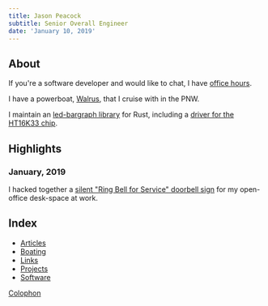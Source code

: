 ```yaml
---
title: Jason Peacock
subtitle: Senior Overall Engineer
date: 'January 10, 2019'
---
```


## About

If you're a software developer and would like to chat, I have [office hours](/office-hours).

I have a powerboat, [Walrus](/boating/walrus), that I cruise with in the PNW.

I maintain an [led-bargraph library](/software/led-bargraph) for Rust, including a [driver for the HT16K33 chip](/software/ht16k33).

## Highlights

### January, 2019

I hacked together a [silent "Ring Bell for Service" doorbell sign](projects/silent-ring-bell-for-service) for my open-office desk-space at work.

## Index

* [Articles](articles)
* [Boating](boating)
* [Links](links)
* [Projects](projects)
* [Software](software)

[Colophon](/colophon)
